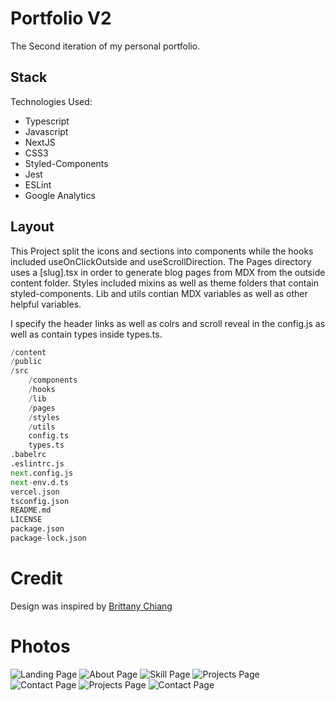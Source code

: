 
# Portfolio V2

The Second iteration of my personal portfolio.

## Stack

Technologies Used:

-   Typescript
-   Javascript
-   NextJS
-   CSS3
-   Styled-Components
-   Jest
-   ESLint
-   Google Analytics

## Layout

This Project split the icons and sections into components while the hooks
included useOnClickOutside and useScrollDirection. The Pages directory uses a
[slug].tsx in order to generate blog pages from MDX from the outside content
folder. Styles included mixins as well as theme folders that contain
styled-components. Lib and utils contian MDX variables as well as other helpful
variables.

I specify the header links as well as colrs and scroll reveal in the config.js
as well as contain types inside types.ts.

```py
/content
/public
/src
    /components
    /hooks
    /lib
    /pages
    /styles
    /utils
    config.ts
    types.ts
.babelrc
.eslintrc.js
next.config.js
next-env.d.ts
vercel.json
tsconfig.json
README.md
LICENSE
package.json
package-lock.json
```

# Credit

Design was inspired by <a href="https://brittanychiang.com/">Brittany Chiang</a>

# Photos

<img src="/project/portfolio-v2/7.png" alt="Landing Page" />

<img src="/project/portfolio-v2/6.png" alt="About Page" />

<img src="/project/portfolio-v2/5.png" alt="Skill Page" />

<img src="/project/portfolio-v2/4.png" alt="Projects Page" />

<img src="/project/portfolio-v2/3.png" alt="Contact Page" />

<img src="/project/portfolio-v2/2.png" alt="Projects Page" />

<img src="/project/portfolio-v2/1.png" alt="Contact Page" />
